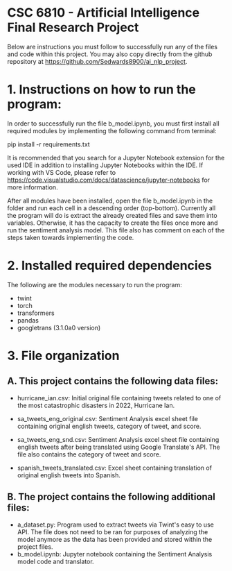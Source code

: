 # CSC 6810 - Artificial Intelligence Final Research Project

Below are instructions you must follow to successfully run any of the files and code within this project. You may also copy directly from the github repository at https://github.com/Sedwards8900/ai_nlp_project.

# 1. Instructions on how to run the program:

In order to successfully run the file b_model.ipynb, you must first install all required modules by implementing the following command from terminal:

pip install -r requirements.txt

It is recommended that you search for a Jupyter Notebook extension for the used IDE in addition to installing Jupyter Notebooks within the IDE. If working with VS Code, please refer to https://code.visualstudio.com/docs/datascience/jupyter-notebooks for more information.

After all modules have been installed, open the file b_model.ipynb in the folder and run each cell in a descending order (top-bottom). Currently all the program will do is extract the already created files and save them into variables. Otherwise, it has the capacity to create the files once more and run the sentiment analysis model. This file also has comment on each of the steps taken towards implementing the code.

# 2. Installed required dependencies

The following are the modules necessary to run the program:
- twint
- torch
- transformers
- pandas
- googletrans (3.1.0a0 version)

# 3. File organization

## A. This project contains the following data files:
- hurricane_ian.csv: Initial original file containing tweets related to one of the most catastrophic disasters in 2022, Hurricane Ian.
- sa_tweets_eng_original.csv: Sentiment Analysis excel sheet file containing original english tweets, category of tweet, and score.
- sa_tweets_eng_snd.csv: Sentiment Analysis excel sheet file containing english tweets after being translated using Google Translate's API. The file also contains the category of tweet and score.

- spanish_tweets_translated.csv: Excel sheet containing translation of original english tweets into Spanish.

## B. The project contains the following additional files:
- a_dataset.py: Program used to extract tweets via Twint's easy to use API. The file does not need to be ran for purposes of analyzing the model anymore as the data has been provided and stored within the project files.
- b_model.ipynb: Jupyter notebook containing the Sentiment Analysis model code and translator.
